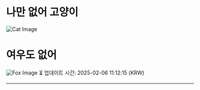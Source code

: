 
# 나만 없어 고양이

![Cat Image](https://cdn2.thecatapi.com/images/qsGk4el-D.jpg)

# 여우도 없어
![Fox Image](https://randomfox.ca/images/34.jpg)
⏳ 업데이트 시간: 2025-02-06 11:12:15 (KRW)

---
